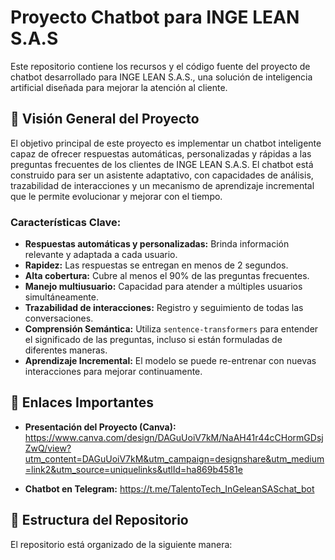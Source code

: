 # Proyecto Chatbot para INGE LEAN S.A.S

Este repositorio contiene los recursos y el código fuente del proyecto de chatbot desarrollado para INGE LEAN S.A.S., una solución de inteligencia artificial diseñada para mejorar la atención al cliente.

## 🚀 Visión General del Proyecto

El objetivo principal de este proyecto es implementar un chatbot inteligente capaz de ofrecer respuestas automáticas, personalizadas y rápidas a las preguntas frecuentes de los clientes de INGE LEAN S.A.S. El chatbot está construido para ser un asistente adaptativo, con capacidades de análisis, trazabilidad de interacciones y un mecanismo de aprendizaje incremental que le permite evolucionar y mejorar con el tiempo.

### Características Clave:

* **Respuestas automáticas y personalizadas:** Brinda información relevante y adaptada a cada usuario.
* **Rapidez:** Las respuestas se entregan en menos de 2 segundos.
* **Alta cobertura:** Cubre al menos el 90% de las preguntas frecuentes.
* **Manejo multiusuario:** Capacidad para atender a múltiples usuarios simultáneamente.
* **Trazabilidad de interacciones:** Registro y seguimiento de todas las conversaciones.
* **Comprensión Semántica:** Utiliza `sentence-transformers` para entender el significado de las preguntas, incluso si están formuladas de diferentes maneras.
* **Aprendizaje Incremental:** El modelo se puede re-entrenar con nuevas interacciones para mejorar continuamente.

## 🔗 Enlaces Importantes

* **Presentación del Proyecto (Canva):**
    https://www.canva.com/design/DAGuUoiV7kM/NaAH41r44cCHormGDsjZwQ/view?utm_content=DAGuUoiV7kM&utm_campaign=designshare&utm_medium=link2&utm_source=uniquelinks&utlId=ha869b4581e

* **Chatbot en Telegram:**
    https://t.me/TalentoTech_InGeleanSASchat_bot

## 📁 Estructura del Repositorio

El repositorio está organizado de la siguiente manera:
